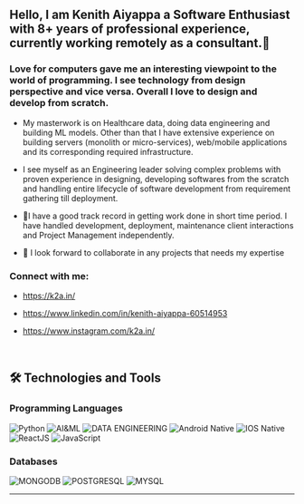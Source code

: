## Hello, I am Kenith Aiyappa a Software Enthusiast with 8+ years of professional experience, currently working remotely as a consultant.👋

### Love for computers gave me an interesting viewpoint to the world of programming. I see technology from design perspective and vice versa. Overall I love to design and develop from scratch.


- My masterwork is on Healthcare data, doing data engineering and building ML models. Other than that I have extensive experience on building servers (monolith or micro-services), web/mobile applications and its corresponding required infrastructure. 
- I see myself as an Engineering leader solving complex problems with proven experience in designing, developing softwares from the scratch and handling entire lifecycle of software development from requirement gathering till deployment.
- 🌱I have a good track record in getting work done in short time period. I have handled development, deployment, maintenance client interactions and Project Management independently. 

- 👯 I look forward to collaborate in any projects that needs my expertise 


### Connect with me:

- https://k2a.in/

- https://www.linkedin.com/in/kenith-aiyappa-60514953

- https://www.instagram.com/k2a.in/

<br />

## 🛠️ Technologies and Tools

### Programming Languages
<p>
    <img alt="Python" src="https://img.shields.io/badge/python-3670A0?style=for-the-badge&logo=python&logoColor=ffdd54" /> 
    <img alt="AI&ML" src="https://img.shields.io/badge/%20-AI%26ML%20-blue?style=for-the-badge&logoColor=ffdd54" /> 
    <img alt="DATA ENGINEERING" src="https://img.shields.io/badge/-Data%20Engineering-blue?style=for-the-badge&logoColor=ffdd54" /> 
    <img alt="Android Native" src="https://img.shields.io/badge/-Android%20Native-green?style=for-the-badge&logoColor=ffdd54" />
    <img alt="IOS Native" src="https://img.shields.io/badge/-IOS%20Native-white?style=for-the-badge&logoColor=ffdd54" />
    <img alt="ReactJS" src="https://img.shields.io/badge/-ReactJS-violet?style=for-the-badge&logoColor=ffdd54" />
    <img alt="JavaScript" src="https://img.shields.io/badge/JavaScript-323330?style=for-the-badge&logo=javascript&logoColor=F7DF1E" /> 
</p>


### Databases
<p>
    <img alt="MONGODB" src="https://img.shields.io/badge/MongoDB-4EA94B?style=for-the-badge&logo=mongodb&logoColor=white" /> 
    <img alt="POSTGRESQL" src="https://img.shields.io/badge/PostgreSQL-316192?style=for-the-badge&logo=postgresql&logoColor=white" /> 
    <img alt="MYSQL" src="https://img.shields.io/badge/MySQL-00000F?style=for-the-badge&logo=mysql&logoColor=white" /> 

</p>

---

